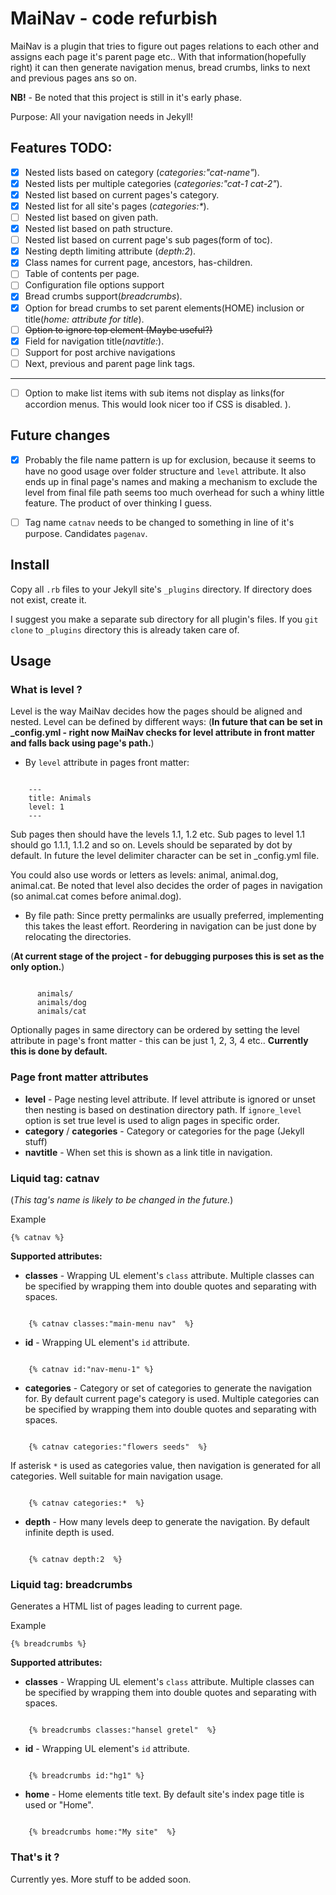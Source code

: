# MaiNav - code refurbish

MaiNav is a plugin that tries to figure out pages relations to each other and assigns each page it's parent page etc.. With that information(hopefully right) it can then generate navigation menus, bread crumbs, links to next and previous pages ans so on. 

**NB!** - Be noted that this project is still in it's early phase.

Purpose: All your navigation needs in Jekyll!

## Features TODO:

 - [x] Nested lists based on category (_categories:"cat-name"_).
 - [x] Nested lists per multiple categories (_categories:"cat-1 cat-2"_).
 - [x] Nested list based on current pages's category.
 - [x] Nested list for all site's pages (_categories:*_).
 - [ ] Nested list based on given path.
 - [x] Nested list based on path structure.
 - [ ] Nested list based on current page's sub pages(form of toc).  
 - [x] Nesting depth limiting attribute (_depth:2_).
 - [x] Class names for current page, ancestors, has-children. 
 - [ ] Table of contents per page.
 - [ ] Configuration file options support 
 - [x] Bread crumbs support(_breadcrumbs_).
 - [x] Option for bread crumbs to set parent elements(HOME) inclusion or title(_home: attribute for title_).
 - [ ] ~~Option to ignore top element (Maybe useful?)~~
 - [x] Field for navigation title(_navtitle:_).
 - [ ] Support for post archive navigations
 - [ ] Next, previous and parent page link tags. 
 
 ---

 - [ ] Option to make list items with sub items not display as links(for accordion menus. This would look nicer too if CSS is disabled. ).
 
## Future changes

 - [x] Probably the file name pattern is up for exclusion, because it seems to have no good usage over folder structure and `level` attribute. It also ends up in final page's names and making a mechanism to exclude the level from final file path seems too much overhead for such a whiny little feature. The product of over thinking I guess.

 - [ ] Tag name `catnav` needs to be changed to something in line of it's purpose. Candidates `pagenav`. 


## Install

Copy all `.rb` files to your Jekyll site's `_plugins` directory. If directory does not exist, create it. 

I suggest you make a separate sub directory for all plugin's files. If you `git clone` to `_plugins` directory this is already taken care of.   

## Usage

### What is level ?

Level is the way MaiNav decides how the pages should be aligned and nested. 
Level can be defined by different ways: 
(**In future that can be set in _config.yml - right now MaiNav checks for level attribute in front matter and falls back using page's path.**)
 
 - By `level` attribute in pages front matter:

```

    ---
    title: Animals
    level: 1
    ---

```
Sub pages then should have the levels 1.1, 1.2 etc. Sub pages to level 1.1 should go 1.1.1, 1.1.2 and so on. Levels should be separated by dot by default. In future the level delimiter character can be set in _config.yml file.

You could also use words or letters as levels: animal, animal.dog, animal.cat.
Be noted that level also decides the order of pages in navigation (so animal.cat comes before animal.dog).


 - By file path:
Since pretty permalinks are usually preferred, implementing this takes the least effort. 
Reordering in navigation can be just done by relocating the directories. 

(**At current stage of the project - for debugging purposes this is set as the only option.**)

```

      animals/  
      animals/dog
      animals/cat
```
Optionally pages in same directory can be ordered by setting the level attribute in page's front matter - this can be just 1, 2, 3, 4 etc..
**Currently this is done by default.**


### Page front matter attributes

 - **level** - Page nesting level attribute. If level attribute is ignored or unset then nesting is based on destination directory path. If `ignore_level` option is set true level is used to align pages in specific order. 
 - **category** / **categories** - Category or categories for the page (Jekyll stuff)
 - **navtitle** - When set this is shown as a link title in navigation.

### Liquid tag: catnav
(_This tag's name is likely to be changed in the future._)

Example

    {% catnav %}

**Supported attributes:**
 
 - **classes** - Wrapping UL element's `class` attribute. Multiple classes can be specified by wrapping them into double quotes and separating with spaces.

```        

    {% catnav classes:"main-menu nav"  %}
```

 - **id** - Wrapping UL element's `id` attribute.

```        

    {% catnav id:"nav-menu-1" %}
```

 - **categories** - Category or set of categories to generate the navigation for. By default current page's category is used. Multiple categories can be specified by wrapping them into double quotes and separating with spaces.

```        

    {% catnav categories:"flowers seeds"  %}
```

If asterisk `*` is used as categories value, then navigation is generated for all categories. Well suitable for main navigation usage.

```        

    {% catnav categories:*  %}
```



 - **depth** - How many levels deep to generate the navigation. By default infinite depth is used. 

```        

    {% catnav depth:2  %}
```


### Liquid tag: breadcrumbs

Generates a HTML list of pages leading to current page. 

Example

    {% breadcrumbs %}

**Supported attributes:**
 
 - **classes** - Wrapping UL element's `class` attribute. Multiple classes can be specified by wrapping them into double quotes and separating with spaces.

```        

    {% breadcrumbs classes:"hansel gretel"  %}
```

 - **id** - Wrapping UL element's `id` attribute.

```        

    {% breadcrumbs id:"hg1" %}
```

 - **home** - Home elements title text. By default site's index page title is used or "Home". 

```        

    {% breadcrumbs home:"My site"  %}
```


### That's it ?

Currently yes. More stuff to be added soon.